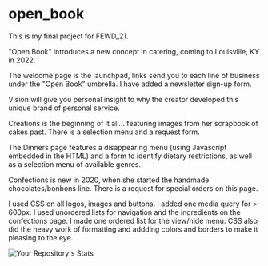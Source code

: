# open_book
This is my final project for FEWD_21.

"Open Book" introduces a new concept in catering, coming to Louisville, KY in 2022.

The welcome page is the launchpad, links send you to each line of business under the "Open Book" umbrella.  I have added a newsletter sign-up form.

Vision will give you personal insight to why the creator developed this unique brand of personal service.

Creations is the beginning of it all... featuring images from her scrapbook of cakes past. There is a selection menu and a request form.

The Dinners page features a disappearing menu (using Javascript embedded in the HTML) and a form to identify dietary restrictions, as well as a selection menu of available genres.

Confections is new in 2020, when she started the handmade chocolates/bonbons line.  There is a request for special orders on this page.

I used CSS on all logos, images and buttons. I added one media query for > 600px.  I used unordered lists for navigation and the ingredients on the confections page. I made one ordered list for the view/hide menu.  CSS also did the heavy work of formatting and addding colors and borders to make it pleasing to the eye.


![Your Repository's Stats](https://github-readme-stats.vercel.app/api?username=amyktomey&show_icons=true)
